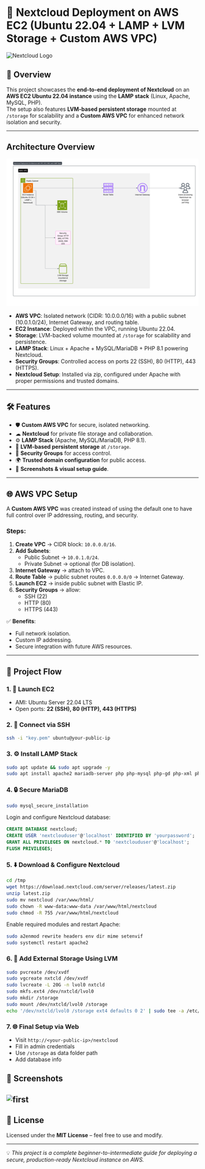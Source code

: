# 🚀 Nextcloud Deployment on AWS EC2 (Ubuntu 22.04 + LAMP + LVM Storage + Custom AWS VPC)

![Nextcloud Logo](https://upload.wikimedia.org/wikipedia/commons/6/60/Nextcloud_Logo.svg)

## 📌 Overview
This project showcases the **end-to-end deployment of Nextcloud** on an **AWS EC2 Ubuntu 22.04 instance** using the **LAMP stack** (Linux, Apache, MySQL, PHP).  
The setup also features **LVM-based persistent storage** mounted at `/storage` for scalability and a **Custom AWS VPC** for enhanced network isolation and security.

---

## Architecture Overview

![High-level architecture](Architecture.png)

- **AWS VPC**: Isolated network (CIDR: 10.0.0.0/16) with a public subnet (10.0.1.0/24), Internet Gateway, and routing table.
- **EC2 Instance**: Deployed within the VPC, running Ubuntu 22.04.
- **Storage**: LVM-backed volume mounted at `/storage` for scalability and persistence.
- **LAMP Stack**: Linux + Apache + MySQL/MariaDB + PHP 8.1 powering Nextcloud.
- **Security Groups**: Controlled access on ports 22 (SSH), 80 (HTTP), 443 (HTTPS).
- **Nextcloud Setup**: Installed via zip, configured under Apache with proper permissions and trusted domains.

---

## 🛠️ Features
- 🛡 **Custom AWS VPC** for secure, isolated networking.
- ☁ **Nextcloud** for private file storage and collaboration.
- ⚙ **LAMP Stack** (Apache, MySQL/MariaDB, PHP 8.1).
- 💾 **LVM-based persistent storage** at `/storage`.
- 🔐 **Security Groups** for access control.
- 🌍 **Trusted domain configuration** for public access.
- 📸 **Screenshots & visual setup guide**.

---

## 🌐 AWS VPC Setup
A **Custom AWS VPC** was created instead of using the default one to have full control over IP addressing, routing, and security.

### Steps:
1. **Create VPC** → CIDR block: `10.0.0.0/16`.
2. **Add Subnets**:
   - Public Subnet → `10.0.1.0/24`.
   - Private Subnet → optional (for DB isolation).
3. **Internet Gateway** → attach to VPC.
4. **Route Table** → public subnet routes `0.0.0.0/0` → Internet Gateway.
5. **Launch EC2** → inside public subnet with Elastic IP.
6. **Security Groups** → allow:
   - SSH (22)
   - HTTP (80)
   - HTTPS (443)

✅ **Benefits**:
- Full network isolation.
- Custom IP addressing.
- Secure integration with future AWS resources.

---

## 🧭 Project Flow

### 1. 🚀 Launch EC2

- AMI: Ubuntu Server 22.04 LTS
- Open ports: **22 (SSH), 80 (HTTP), 443 (HTTPS)**

### 2. 🔐 Connect via SSH
```bash
ssh -i "key.pem" ubuntu@your-public-ip
```

### 3. ⚙️ Install LAMP Stack
```bash
sudo apt update && sudo apt upgrade -y
sudo apt install apache2 mariadb-server php php-mysql php-gd php-xml php-curl php-mbstring php-zip php-intl php-bcmath php-gmp php-imagick unzip libapache2-mod-php -y
```

### 4. 🔒 Secure MariaDB
```bash
sudo mysql_secure_installation
```

Login and configure Nextcloud database:
```sql
CREATE DATABASE nextcloud;
CREATE USER 'nextclouduser'@'localhost' IDENTIFIED BY 'yourpassword';
GRANT ALL PRIVILEGES ON nextcloud.* TO 'nextclouduser'@'localhost';
FLUSH PRIVILEGES;
```

### 5. ⬇️ Download & Configure Nextcloud
```bash
cd /tmp
wget https://download.nextcloud.com/server/releases/latest.zip
unzip latest.zip
sudo mv nextcloud /var/www/html/
sudo chown -R www-data:www-data /var/www/html/nextcloud
sudo chmod -R 755 /var/www/html/nextcloud
```

Enable required modules and restart Apache:
```bash
sudo a2enmod rewrite headers env dir mime setenvif
sudo systemctl restart apache2
```

### 6. 💾 Add External Storage Using LVM
```bash
sudo pvcreate /dev/xvdf
sudo vgcreate nxtcld /dev/xvdf
sudo lvcreate -L 20G -n lvol0 nxtcld
sudo mkfs.ext4 /dev/nxtcld/lvol0
sudo mkdir /storage
sudo mount /dev/nxtcld/lvol0 /storage
echo '/dev/nxtcld/lvol0 /storage ext4 defaults 0 2' | sudo tee -a /etc/fstab
```

### 7. 🌐 Final Setup via Web
- Visit `http://<your-public-ip>/nextcloud`
- Fill in admin credentials
- Use `/storage` as data folder path
- Add database info

## 📸 Screenshots
![first](screenshots/screen.png)
---

## 📜 License
Licensed under the **MIT License** – feel free to use and modify.

---
💡 *This project is a complete beginner-to-intermediate guide for deploying a secure, production-ready Nextcloud instance on AWS.*

